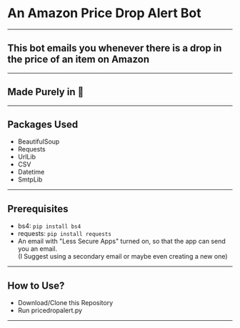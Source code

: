 # An Amazon Price Drop Alert Bot

<hr>

## This bot emails you whenever there is a drop in the price of an item on Amazon

<hr>

## Made Purely in 🐍

<hr>

## Packages Used
- BeautifulSoup
- Requests
- UrlLib
- CSV
- Datetime
- SmtpLib

<hr>

## Prerequisites
- bs4: <code>pip install bs4</code>
- requests: <code>pip install requests</code>
- An email with "Less Secure Apps" turned on, so that the app can send you an email.<br/>(I Suggest using a secondary email or maybe even creating a new one)

<hr>

## How to Use?
- Download/Clone this Repository
- Run pricedropalert.py

<hr>
